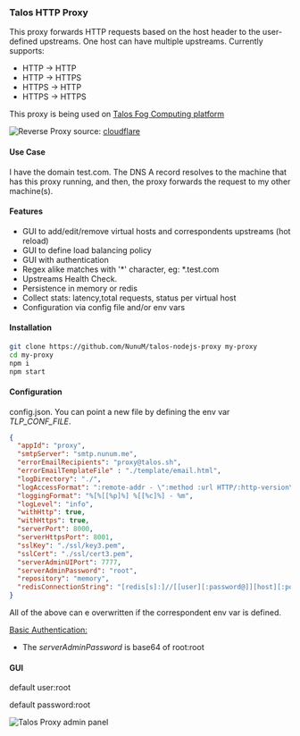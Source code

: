 ### Talos HTTP Proxy

This proxy forwards HTTP requests based on the host header to the user-defined upstreams. One host can have multiple 
upstreams. Currently supports:
 
 * HTTP -> HTTP
 * HTTP -> HTTPS
 * HTTPS -> HTTP
 * HTTPS -> HTTPS
 
This proxy is being used on [Talos Fog Computing platform](https://talos.sh)

![Reverse Proxy](https://www.cloudflare.com/img/learning/cdn/glossary/reverse-proxy/reverse-proxy-flow.svg)
source: [cloudflare](https://www.cloudflare.com/learning/cdn/glossary/reverse-proxy/)

#### Use Case

I have the domain test.com. The DNS A record resolves to the machine that has this proxy running, and then, the proxy forwards the request to my other machine(s).

#### Features
* GUI to add/edit/remove virtual hosts and correspondents upstreams (hot reload)
* GUI to define load balancing policy
* GUI with authentication
* Regex alike matches with '*' character, eg: *.test.com
* Upstreams Health Check.
* Persistence in memory or redis
* Collect stats: latency,total requests, status per virtual host
* Configuration via config file and/or env vars


#### Installation

```bash
git clone https://github.com/NunuM/talos-nodejs-proxy my-proxy
cd my-proxy
npm i
npm start
```

#### Configuration

config.json. You can point a new file by defining the env var *TLP_CONF_FILE*.

```json
{
  "appId": "proxy",
  "smtpServer": "smtp.nunum.me",
  "errorEmailRecipients": "proxy@talos.sh",
  "errorEmailTemplateFile" : "./template/email.html",
  "logDirectory": "./",
  "logAccessFormat": ":remote-addr - \":method :url HTTP/:http-version\" :status :content-length \":referrer\" \":user-agent\" :response-time",
  "loggingFormat": "%[%[[%p]%] %[[%c]%] - %m",
  "logLevel": "info",
  "withHttp": true,
  "withHttps": true,
  "serverPort": 8000,
  "serverHttpsPort": 8001,
  "sslKey": "./ssl/key3.pem",
  "sslCert": "./ssl/cert3.pem",
  "serverAdminUIPort": 7777,
  "serverAdminPassword": "root",
  "repository": "memory",
  "redisConnectionString": "[redis[s]:]//[[user][:password@]][host][:port][/db-number][?db=db-number[&password=bar[&option=value]]]"
}
```

All of the above can e overwritten if the correspondent env var is defined.

[Basic Authentication:](https://en.wikipedia.org/wiki/Basic_access_authentication)

* The *serverAdminPassword* is base64 of root:root

#### GUI

default user:root

default password:root

![Talos Proxy admin panel](https://i.ibb.co/N72vdDq/Screenshot-2020-04-13-at-23-31-08.png)
